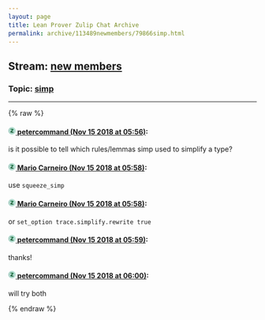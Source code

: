 ```yaml
---
layout: page
title: Lean Prover Zulip Chat Archive 
permalink: archive/113489newmembers/79866simp.html
---
```


## Stream: [new members](index.html)
### Topic: [simp](79866simp.html)

---


{% raw %}
#### [![Click to go to Zulip](../../assets/img/zulip2.png) petercommand (Nov 15 2018 at 05:56)](https://leanprover.zulipchat.com/#narrow/stream/113489-new%20members/topic/simp/near/147720756):
is it possible to tell which rules/lemmas simp used to simplify a type?

#### [![Click to go to Zulip](../../assets/img/zulip2.png) Mario Carneiro (Nov 15 2018 at 05:58)](https://leanprover.zulipchat.com/#narrow/stream/113489-new%20members/topic/simp/near/147720820):
use `squeeze_simp`

#### [![Click to go to Zulip](../../assets/img/zulip2.png) Mario Carneiro (Nov 15 2018 at 05:58)](https://leanprover.zulipchat.com/#narrow/stream/113489-new%20members/topic/simp/near/147720829):
or `set_option trace.simplify.rewrite true`

#### [![Click to go to Zulip](../../assets/img/zulip2.png) petercommand (Nov 15 2018 at 05:59)](https://leanprover.zulipchat.com/#narrow/stream/113489-new%20members/topic/simp/near/147720864):
thanks!

#### [![Click to go to Zulip](../../assets/img/zulip2.png) petercommand (Nov 15 2018 at 06:00)](https://leanprover.zulipchat.com/#narrow/stream/113489-new%20members/topic/simp/near/147720942):
will try both


{% endraw %}
